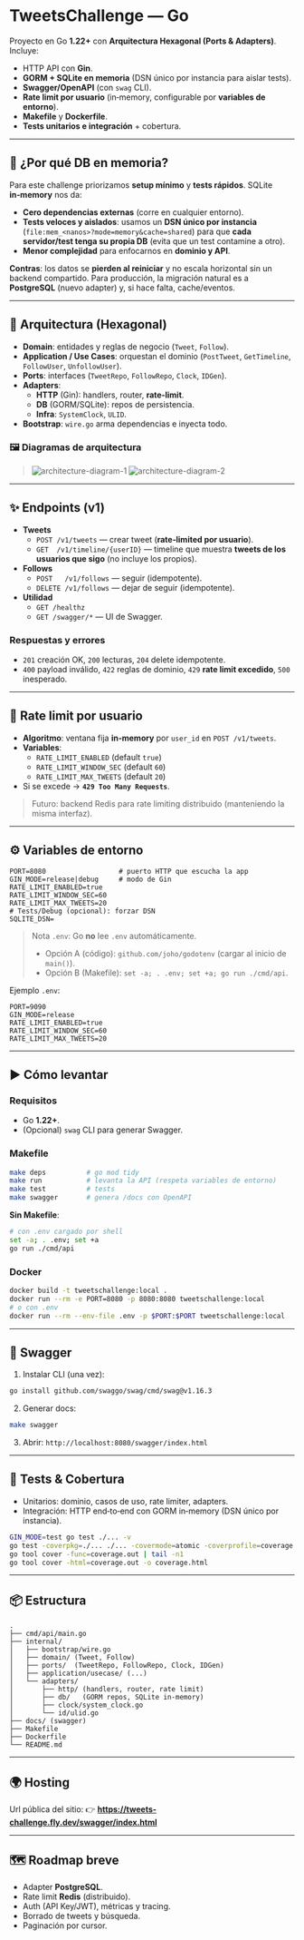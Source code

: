 # TweetsChallenge — Go 

Proyecto en Go **1.22+** con **Arquitectura Hexagonal (Ports & Adapters)**. Incluye:

- HTTP API con **Gin**.
- **GORM + SQLite en memoria** (DSN único por instancia para aislar tests).
- **Swagger/OpenAPI** (con `swag` CLI).
- **Rate limit por usuario** (in‑memory, configurable por **variables de entorno**).
- **Makefile** y **Dockerfile**.
- **Tests unitarios e integración** + cobertura.

---

## 📌 ¿Por qué DB en memoria?
Para este challenge priorizamos **setup mínimo** y **tests rápidos**. SQLite **in‑memory** nos da:

- **Cero dependencias externas** (corre en cualquier entorno).
- **Tests veloces y aislados**: usamos un **DSN único por instancia** (`file:mem_<nanos>?mode=memory&cache=shared`) para que **cada servidor/test tenga su propia DB** (evita que un test contamine a otro).
- **Menor complejidad** para enfocarnos en **dominio y API**.

**Contras**: los datos se **pierden al reiniciar** y no escala horizontal sin un backend compartido. Para producción, la migración natural es a **PostgreSQL** (nuevo adapter) y, si hace falta, cache/eventos.

---

## 🧱 Arquitectura (Hexagonal)
- **Domain**: entidades y reglas de negocio (`Tweet`, `Follow`).
- **Application / Use Cases**: orquestan el dominio (`PostTweet`, `GetTimeline`, `FollowUser`, `UnfollowUser`).
- **Ports**: interfaces (`TweetRepo`, `FollowRepo`, `Clock`, `IDGen`).
- **Adapters**: 
  - **HTTP** (Gin): handlers, router, **rate‑limit**.
  - **DB** (GORM/SQLite): repos de persistencia.
  - **Infra**: `SystemClock`, `ULID`.
- **Bootstrap**: `wire.go` arma dependencias e inyecta todo.

### 🖼️ Diagramas de arquitectura

> ![architecture-diagram-1](./docs/images/diagram1.png)
> ![architecture-diagram-2](./docs/images/diagram2.png)

---

## ✨ Endpoints (v1)
- **Tweets**
  - `POST /v1/tweets` — crear tweet (**rate‑limited por usuario**).
  - `GET  /v1/timeline/{userID}` — timeline que muestra **tweets de los usuarios que sigo** (no incluye los propios).
- **Follows**
  - `POST   /v1/follows` — seguir (idempotente).
  - `DELETE /v1/follows` — dejar de seguir (idempotente).
- **Utilidad**
  - `GET /healthz`
  - `GET /swagger/*` — UI de Swagger.

### Respuestas y errores
- `201` creación OK, `200` lecturas, `204` delete idempotente.
- `400` payload inválido, `422` reglas de dominio, `429` **rate limit excedido**, `500` inesperado.

---

## 🚦 Rate limit por usuario
- **Algoritmo**: ventana fija **in‑memory** por `user_id` en `POST /v1/tweets`.
- **Variables**:
  - `RATE_LIMIT_ENABLED` (default `true`)
  - `RATE_LIMIT_WINDOW_SEC` (default `60`)
  - `RATE_LIMIT_MAX_TWEETS` (default `20`)
- Si se excede → **`429 Too Many Requests`**.

> Futuro: backend Redis para rate limiting distribuido (manteniendo la misma interfaz).

---

## ⚙️ Variables de entorno
```
PORT=8080                  # puerto HTTP que escucha la app
GIN_MODE=release|debug     # modo de Gin
RATE_LIMIT_ENABLED=true
RATE_LIMIT_WINDOW_SEC=60
RATE_LIMIT_MAX_TWEETS=20
# Tests/Debug (opcional): forzar DSN
SQLITE_DSN=
```

> Nota `.env`: Go **no** lee `.env` automáticamente.
> - Opción A (código): `github.com/joho/godotenv` (cargar al inicio de `main()`).
> - Opción B (Makefile): `set -a; . .env; set +a; go run ./cmd/api`.

Ejemplo `.env`:
```
PORT=9090
GIN_MODE=release
RATE_LIMIT_ENABLED=true
RATE_LIMIT_WINDOW_SEC=60
RATE_LIMIT_MAX_TWEETS=20
```

---

## ▶️ Cómo levantar

### Requisitos
- Go **1.22+**.
- (Opcional) `swag` CLI para generar Swagger.

### Makefile
```bash
make deps          # go mod tidy
make run           # levanta la API (respeta variables de entorno)
make test          # tests
make swagger       # genera /docs con OpenAPI
```

**Sin Makefile**:
```bash
# con .env cargado por shell
set -a; . .env; set +a
go run ./cmd/api
```

### Docker
```bash
docker build -t tweetschallenge:local .
docker run --rm -e PORT=8080 -p 8080:8080 tweetschallenge:local
# o con .env
docker run --rm --env-file .env -p $PORT:$PORT tweetschallenge:local
```

---

## 📜 Swagger
1) Instalar CLI (una vez):
```bash
go install github.com/swaggo/swag/cmd/swag@v1.16.3
```
2) Generar docs:
```bash
make swagger
```
3) Abrir: `http://localhost:8080/swagger/index.html`

---

## 🧪 Tests & Cobertura
- Unitarios: dominio, casos de uso, rate limiter, adapters.
- Integración: HTTP end‑to‑end con GORM in‑memory (DSN único por instancia).
```bash
GIN_MODE=test go test ./... -v
go test -coverpkg=./... ./... -covermode=atomic -coverprofile=coverage.out -v
go tool cover -func=coverage.out | tail -n1
go tool cover -html=coverage.out -o coverage.html
```

---

## 📦 Estructura
```
.
├── cmd/api/main.go
├── internal/
│   ├── bootstrap/wire.go
│   ├── domain/ (Tweet, Follow)
│   ├── ports/  (TweetRepo, FollowRepo, Clock, IDGen)
│   ├── application/usecase/ (...)
│   └── adapters/
│       ├── http/ (handlers, router, rate limit)
│       ├── db/   (GORM repos, SQLite in‑memory)
│       ├── clock/system_clock.go
│       └── id/ulid.go
├── docs/ (swagger)
├── Makefile
├── Dockerfile
└── README.md
```

---

## 🌍 Hosting
Url pública del sitio:
  👉 **https://tweets-challenge.fly.dev/swagger/index.html**



---

## 🗺️ Roadmap breve
- Adapter **PostgreSQL**.
- Rate limit **Redis** (distribuido).
- Auth (API Key/JWT), métricas y tracing.
- Borrado de tweets y búsqueda.
- Paginación por cursor.
